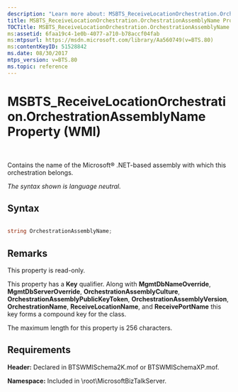 ```yaml
---
description: "Learn more about: MSBTS_ReceiveLocationOrchestration.OrchestrationAssemblyName Property (WMI)"
title: MSBTS_ReceiveLocationOrchestration.OrchestrationAssemblyName Property (WMI)
TOCTitle: MSBTS_ReceiveLocationOrchestration.OrchestrationAssemblyName Property (WMI)
ms:assetid: 6faa19c4-1e0b-4077-a710-b78accf04fab
ms:mtpsurl: https://msdn.microsoft.com/library/Aa560749(v=BTS.80)
ms:contentKeyID: 51528842
ms.date: 08/30/2017
mtps_version: v=BTS.80
ms.topic: reference
---
```


# MSBTS\_ReceiveLocationOrchestration.OrchestrationAssemblyName Property (WMI)

 

Contains the name of the Microsoft® .NET-based assembly with which this orchestration belongs.

*The syntax shown is language neutral.*

## Syntax

```C#
  
string OrchestrationAssemblyName;  
```

## Remarks

This property is read-only.

This property has a **Key** qualifier. Along with **MgmtDbNameOverride**, **MgmtDbServerOverride**, **OrchestrationAssemblyCulture**, **OrchestrationAssemblyPublicKeyToken**, **OrchestrationAssemblyVersion**, **OrchestrationName**, **ReceiveLocationName**, and **ReceivePortName** this key forms a compound key for the class.

The maximum length for this property is 256 characters.

## Requirements

**Header:** Declared in BTSWMISchema2K.mof or BTSWMISchemaXP.mof.

**Namespace:** Included in \\root\\MicrosoftBizTalkServer.

